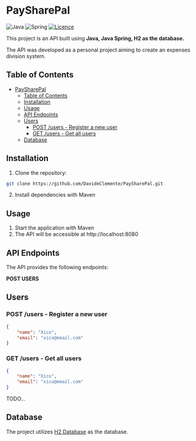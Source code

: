 # PaySharePal

![Java](https://img.shields.io/badge/java-%23ED8B00.svg?style=for-the-badge&logo=openjdk&logoColor=white)
![Spring](https://img.shields.io/badge/Spring-6DB33F?style=for-the-badge&logo=spring&logoColor=white)
[![Licence](https://img.shields.io/github/license/Ileriayo/markdown-badges?style=for-the-badge)](./LICENSE)

This project is an API built using **Java, Java Spring, H2 as the database.**

The API was developed as a personal project aiming to create an expenses division system.

## Table of Contents

- [PaySharePal](#paysharepal)
  - [Table of Contents](#table-of-contents)
  - [Installation](#installation)
  - [Usage](#usage)
  - [API Endpoints](#api-endpoints)
  - [Users](#users)
    - [POST /users - Register a new user](#post-users---register-a-new-user)
    - [GET /users - Get all users](#get-users---get-all-users)
  - [Database](#database)

## Installation

1. Clone the repository:

```bash
git clone https://github.com/DavideClemente/PaySharePal.git
```

2. Install dependencies with Maven

## Usage

1. Start the application with Maven
2. The API will be accessible at http://localhost:8080

## API Endpoints

The API provides the following endpoints:

**POST USERS**

## Users

### POST /users - Register a new user

```json
{
    "name": "Xico",
    "email": "xico@email.com"
}
```

### GET /users - Get all users

```json
{
    "name": "Xico",
    "email": "xico@email.com"
}
```

TODO...

## Database

The project utilizes [H2 Database](https://www.h2database.com/html/tutorial.html) as the database.
